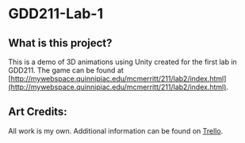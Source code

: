 # GDD211-Lab-1

## What is this project?
This is a demo of 3D animations using Unity created for the first lab in GDD211. The game can be found at [http://mywebspace.quinnipiac.edu/mcmerritt/211/lab2/index.html](http://mywebspace.quinnipiac.edu/mcmerritt/211/lab2/index.html).

## Art Credits:
All work is my own. Additional information can be found on [Trello](https://trello.com/b/2I0LaY26/gdd211-matthew-merritt-lab-2).
